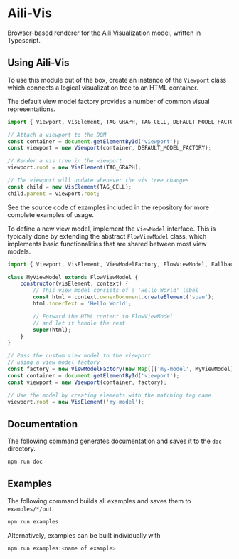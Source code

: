 # Aili-Vis

Browser-based renderer for the Aili Visualization model,
written in Typescript.

## Using Aili-Vis

To use this module out of the box, create an instance of the `Viewport`
class which connects a logical visualization tree to an HTML container.

The default view model factory provides a number of common
visual representations.

```js
import { Viewport, VisElement, TAG_GRAPH, TAG_CELL, DEFAULT_MODEL_FACTORY } from 'aili-vis';

// Attach a viewport to the DOM
const container = document.getElementById('viewport');
const viewport = new Viewport(container, DEFAULT_MODEL_FACTORY);

// Render a vis tree in the viewport
viewport.root = new VisElement(TAG_GRAPH);

// The viewport will update whenever the vis tree changes
const child = new VisElement(TAG_CELL);
child.parent = viewport.root;
```

See the source code of examples included in the repository
for more complete examples of usage.

To define a new view model, implement the `ViewModel` interface.
This is typically done by extending the abstract `FlowViewModel` class,
which implements basic functionalities that are shared between
most view models.

```js
import { Viewport, VisElement, ViewModelFactory, FlowViewModel, FallbackViewModel } from 'aili-vis';

class MyViewModel extends FlowViewModel {
    constructor(visElement, context) {
        // This view model consists of a 'Hello World' label
        const html = context.ownerDocument.createElement('span');
        html.innerText = 'Hello World';

        // Forward the HTML content to FlowViewModel
        // and let it handle the rest
        super(html);
    }
}

// Pass the custom view model to the viewport
// using a view model factory
const factory = new ViewModelFactory(new Map([['my-model', MyViewModel]]), FallbackViewModel);
const container = document.getElementById('viewport');
const viewport = new Viewport(container, factory);

// Use the model by creating elements with the matching tag name
viewport.root = new VisElement('my-model');
```

## Documentation

The following command generates documentation and saves it to the `doc` directory.

```sh
npm run doc
```

## Examples

The following command builds all examples and saves them to `examples/*/out`.

```sh
npm run examples
```

Alternatively, examples can be built individually with

```sh
npm run examples:<name of example>
```
